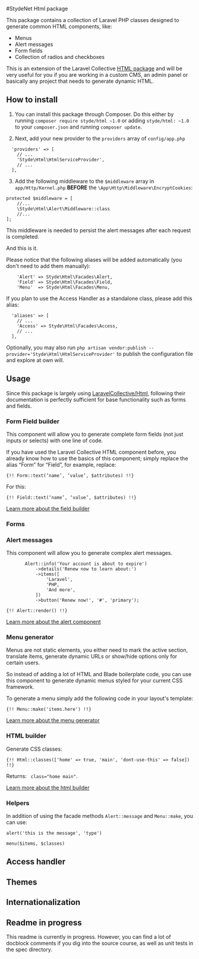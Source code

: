 #StydeNet Html package

This package contains a collection of Laravel PHP classes designed to generate common HTML components, like:

* Menus
* Alert messages
* Form fields
* Collection of radios and checkboxes

This is an extension of the Laravel Collective [HTML package](https://github.com/laravelcollective/html) and will be very useful for you if you are working in a custom CMS, an admin panel or basically any project that needs to generate dynamic HTML.

## How to install

1. You can install this package through Composer. Do this either by running `composer require styde/html ~1.0` or adding `styde/html: ~1.0` to your `composer.json` and running `composer update`.

2. Next, add your new provider to the `providers` array of `config/app.php`

```
  'providers' => [
    // ...
    'Styde\Html\HtmlServiceProvider',
    // ...
  ],
```

3. Add the following middleware to the `$middleware` array in `app/Http/Kernel.php` **BEFORE** the `\App\Http\Middleware\EncryptCookies`: 

```
protected $middleware = [
    //...
    \Styde\Html\Alert\Middleware::class
    //...
];
```

This middleware is needed to persist the alert messages after each request is completed.

And this is it.

Please notice that the following aliases will be added automatically (you don't need to add them manually):

```
    'Alert'	=> Styde\Html\Facades\Alert,
    'Field'	=> Styde\Html\Facades\Field,
    'Menu'	=> Styde\Html\Facades\Menu,
```

If you plan to use the Access Handler as a standalone class, please add this alias:

```
  'aliases' => [
    // ...
    'Access' => Styde\Html\Facades\Access,
    // ...
  ],
```

Optionally, you may also run `php artisan vendor:publish --provider='Styde\Html\HtmlServiceProvider'` to publish the configuration file and explore at own will.

## Usage

Since this package is largely using [LaravelCollective/Html](https://github.com/laravelcollective/html), following their documentation is perfectly sufficient for base functionality such as forms and fields.

### Form Field builder

This component will allow you to generate complete form fields (not just inputs or selects) with one line of code.

If you have used the Laravel Collective HTML component before, you already know how to use the basics of this component; simply replace the alias “Form” for “Field”, for example, replace:

`{!! Form::text(‘name’, ‘value’, $attributes) !!}`

For this:

`{!! Field::text(‘name’, ‘value’, $attributes) !!}`

[Learn more about the field builder](docs/field-builder.md)

### Forms

### Alert messages

This component will allow you to generate complex alert messages.

 ```
        Alert::info('Your account is about to expire')
            ->details('Renew now to learn about:')
            ->items([
                'Laravel',
                'PHP,
                'And more',
            ])
            ->button('Renew now!', '#', 'primary');
```

`{!! Alert::render() !!}`

[Learn more about the alert component](docs/alert-messages.md)

### Menu generator

Menus are not static elements, you either need to mark the active section, translate items, generate dynamic URLs or show/hide options only for certain users.

So instead of adding a lot of HTML and Blade boilerplate code, you can use this component to generate dynamic menus styled for your current CSS framework.

To generate a menu simply add the following code in your layout's template:

`{!! Menu::make('items.here') !!}`

[Learn more about the menu generator](docs/menu-generator.md)

### HTML builder

Generate CSS classes:

`{!! Html::classes(['home' => true, 'main', 'dont-use-this' => false]) !!}`

Returns: ` class="home main"`.

[Learn more about the html builder](docs/html-builder.md)

### Helpers

In addition of using the facade methods `Alert::message` and `Menu::make`, you can use:

`alert('this is the message', 'type')`

`menu($items, $classes)`

## Access handler

## Themes

## Internationalization

## Readme in progress

This readme is currently in progress. However, you can find a lot of docblock comments if you dig into the source course, as well as unit tests in the spec directory.
